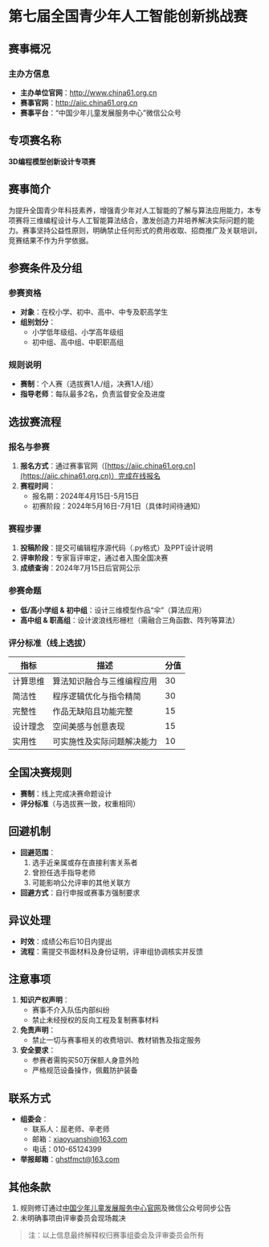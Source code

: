 
# 第七届全国青少年人工智能创新挑战赛

## 赛事概况
### 主办方信息
- **主办单位官网**：http://www.china61.org.cn  
- **赛事官网**：http://aiic.china61.org.cn  
- **赛事平台**：“中国少年儿童发展服务中心”微信公众号  

## 专项赛名称
**3D编程模型创新设计专项赛**

## 赛事简介
为提升全国青少年科技素养，增强青少年对人工智能的了解与算法应用能力，本专项赛将三维编程设计与人工智能算法结合，激发创造力并培养解决实际问题的能力。赛事坚持公益性原则，明确禁止任何形式的费用收取、招商推广及关联培训，竞赛结果不作为升学依据。

## 参赛条件及分组
### 参赛资格
- **对象**：在校小学、初中、高中、中专及职高学生  
- **组别划分**：
  - 小学低年级组、小学高年级组
  - 初中组、高中组、中职职高组  

### 规则说明
- **赛制**：个人赛（选拔赛1人/组，决赛1人/组）
- **指导老师**：每队最多2名，负责监督安全及进度

## 选拔赛流程
### 报名与参赛
1. **报名方式**：通过赛事官网（[https://aiic.china61.org.cn](https://aiic.china61.org.cn)）完成在线报名  
2. **赛程时间**：
   - 报名期：2024年4月15日-5月15日
   - 初赛阶段：2024年5月16日-7月1日（具体时间待通知）

### 赛程步骤
1. **投稿阶段**：提交可编辑程序源代码（.py格式）及PPT设计说明  
2. **评审阶段**：专家盲评审定，通过者入围全国决赛  
3. **成绩查询**：2024年7月15日后官网公示

### 参赛命题
- **低/高小学组 & 初中组**：设计三维模型作品“伞”（算法应用）  
- **高中组 & 职高组**：设计波浪线形栅栏（需融合三角函数、阵列等算法）

### 评分标准（线上选拔）
| 指标         | 描述                                       | 分值 |
|--------------|--------------------------------------------|------|
| 计算思维     | 算法知识融合与三维编程应用                 | 30   |
| 简洁性       | 程序逻辑优化与指令精简                     | 30   |
| 完整性       | 作品无缺陷且功能完整                       | 15   |
| 设计理念     | 空间美感与创意表现                         | 15   |
| 实用性       | 可实施性及实际问题解决能力                 | 10   |

## 全国决赛规则
- **赛制**：线上完成决赛命题设计  
- **评分标准**（与选拔赛一致，权重相同）

## 回避机制
- **回避范围**：
  1. 选手近亲属或存在直接利害关系者  
  2. 曾担任选手指导老师  
  3. 可能影响公允评审的其他关联方  
- **回避方式**：自行申报或赛事方强制要求  

## 异议处理
- **时效**：成绩公布后10日内提出  
- **流程**：需提交书面材料及身份证明，评审组协调核实并反馈  

## 注意事项
1. **知识产权声明**：
   - 赛事不介入队伍内部纠纷
   - 禁止未经授权的反向工程及复制赛事材料  
2. **免责声明**：
   - 禁止一切与赛事相关的收费培训、教材销售及指定服务  
3. **安全要求**：
   - 参赛者需购买50万保额人身意外险
   - 严格规范设备操作，佩戴防护装备  

## 联系方式
- **组委会**：
  - 联系人：屈老师、辛老师  
  - 邮箱：xiaoyuanshi@163.com  
  - 电话：010-65124399  
- **举报邮箱**：ghstfmct@163.com  

## 其他条款
1. 规则修订通过[中国少年儿童发展服务中心官网](http://www.china61.org.cn)及微信公众号同步公告  
2. 未明确事项由评审委员会现场裁决  

> 注：以上信息最终解释权归赛事组委会及评审委员会所有
